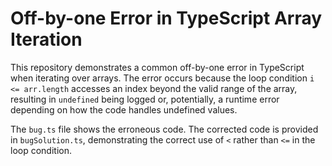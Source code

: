 # Off-by-one Error in TypeScript Array Iteration

This repository demonstrates a common off-by-one error in TypeScript when iterating over arrays.  The error occurs because the loop condition `i <= arr.length` accesses an index beyond the valid range of the array, resulting in `undefined` being logged or, potentially, a runtime error depending on how the code handles undefined values.

The `bug.ts` file shows the erroneous code.  The corrected code is provided in `bugSolution.ts`, demonstrating the correct use of `<` rather than `<=` in the loop condition.